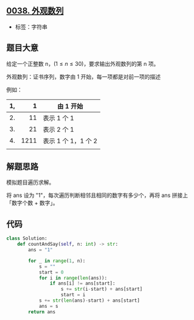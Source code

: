 ## [0038. 外观数列](https://leetcode-cn.com/problems/count-and-say/)

- 标签：字符串

## 题目大意

给定一个正整数 n，$(1 \le n \le 30)$，要求输出外观数列的第 n 项。

外观数列：证书序列，数字由 1 开始，每一项都是对前一项的描述

例如：

| 1,   |    1 | 由 1 开始           |
| ---- | ---: | ------------------- |
| 2.   |   11 | 表示 1 个 1         |
| 3.   |   21 | 表示 2 个 1         |
| 4.   | 1211 | 表示 1 个 1，1 个 2 |
|      |      |                     |



## 解题思路

模拟题目遍历求解。

将 ans 设为 "1"，每次遍历判断相邻且相同的数字有多少个，再将 ans 拼接上「数字个数 + 数字」。

## 代码

```Python
class Solution:
    def countAndSay(self, n: int) -> str:
        ans = "1"

        for _ in range(1, n):
            s = ""
            start = 0
            for i in range(len(ans)):
                if ans[i] != ans[start]:
                    s += str(i-start) + ans[start]
                    start = i
            s += str(len(ans)-start) + ans[start]
            ans = s
        return ans
```

